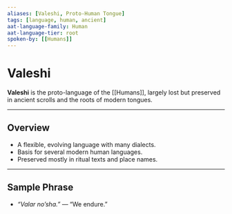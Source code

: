 ```yaml
---
aliases: [Valeshi, Proto-Human Tongue]
tags: [language, human, ancient]
aat-language-family: Human
aat-language-tier: root
spoken-by: [[Humans]]
---
```


# Valeshi

**Valeshi** is the proto-language of the [[Humans]], largely lost but preserved in ancient scrolls and the roots of modern tongues.

---

## Overview

- A flexible, evolving language with many dialects.
- Basis for several modern human languages.
- Preserved mostly in ritual texts and place names.

---

## Sample Phrase

- *“Valar no’sha.”* — “We endure.”
